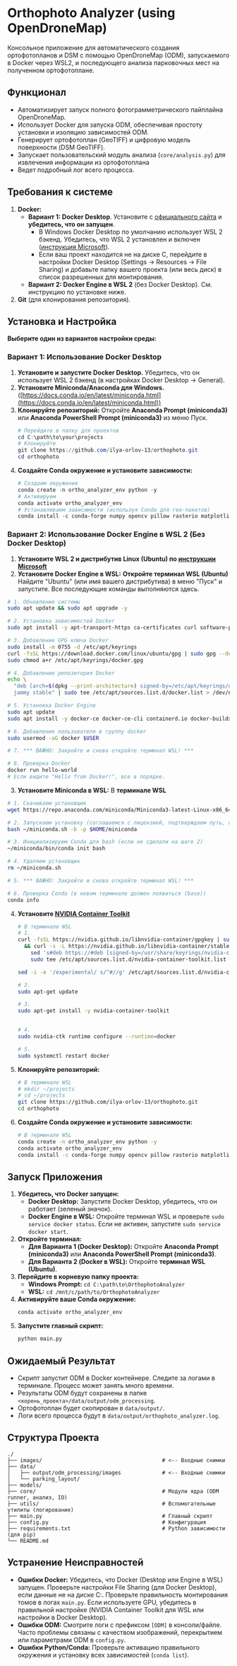 # Orthophoto Analyzer (using OpenDroneMap)

Консольное приложение для автоматического создания ортофотопланов и DSM с помощью OpenDroneMap (ODM), запускаемого в Docker через WSL2, и последующего анализа парковочных мест на полученном ортофотоплане.

## Функционал

*   Автоматизирует запуск полного фотограмметрического пайплайна OpenDroneMap.
*   Использует Docker для запуска ODM, обеспечивая простоту установки и изоляцию зависимостей ODM.
*   Генерирует ортофотоплан (GeoTIFF) и цифровую модель поверхности (DSM GeoTIFF).
*   Запускает пользовательский модуль анализа (`core/analysis.py`) для извлечения информации из ортофотоплана
*   Ведет подробный лог всего процесса.

## Требования к системе

1.  **Docker:**
    *   **Вариант 1: Docker Desktop**. Установите с [официального сайта](https://www.docker.com/products/docker-desktop/) и **убедитесь, что он запущен**.
        *   В Windows Docker Desktop по умолчанию использует WSL 2 бэкенд. Убедитесь, что WSL 2 установлен и включен ([инструкция Microsoft](https://learn.microsoft.com/ru-ru/windows/wsl/install)).
        *   Если ваш проект находится не на диске C, перейдите в настройки Docker Desktop (Settings -> Resources -> File Sharing) и добавьте папку вашего проекта (или весь диск) в список разрешенных для монтирования.
    *   **Вариант 2: Docker Engine в WSL 2** (без Docker Desktop). См. инструкцию по установке ниже.
2.  **Git** (для клонирования репозитория).

## Установка и Настройка

**Выберите один из вариантов настройки среды:**

### Вариант 1: Использование Docker Desktop

1.  **Установите и запустите Docker Desktop.** Убедитесь, что он использует WSL 2 бэкенд (в настройках Docker Desktop -> General).
2.  **Установите Miniconda/Anaconda для Windows.** ([https://docs.conda.io/en/latest/miniconda.html](https://docs.conda.io/en/latest/miniconda.html))
3.  **Клонируйте репозиторий:** Откройте **Anaconda Prompt (miniconda3)** или **Anaconda PowerShell Prompt (miniconda3)** из меню Пуск.
    ```powershell
    # Перейдите в папку для проектов
    cd C:\path\to\your\projects
    # Клонируйте
    git clone https://github.com/ilya-orlov-13/orthophoto.git
    cd orthophoto
    ```
4.  **Создайте Conda окружение и установите зависимости:**
    ```powershell
    # Создаем окружение
    conda create -n ortho_analyzer_env python -y
    # Активируем
    conda activate ortho_analyzer_env
    # Устанавливаем зависимости (используя Conda для гео-пакетов)
    conda install -c conda-forge numpy opencv pillow rasterio matplotlib scipy shapely -y
    ```

### Вариант 2: Использование Docker Engine в WSL 2 (Без Docker Desktop)

1.  **Установите WSL 2 и дистрибутив Linux (Ubuntu) по [инструкции Microsoft](https://learn.microsoft.com/ru-ru/windows/wsl/install)**
2.  **Установите Docker Engine в WSL:** 
   **Откройте терминал WSL (Ubuntu)**
   Найдите "Ubuntu" (или имя вашего дистрибутива) в меню "Пуск" и запустите. Все последующие команды выполняются здесь.
   
   ```bash
   # 1. Обновление системы
   sudo apt update && sudo apt upgrade -y
   
   # 2. Установка зависимостей Docker
   sudo apt install -y apt-transport-https ca-certificates curl software-properties-common gnupg lsb-release
   
   # 3. Добавление GPG ключа Docker
   sudo install -m 0755 -d /etc/apt/keyrings
   curl -fsSL https://download.docker.com/linux/ubuntu/gpg | sudo gpg --dearmor -o /etc/apt/keyrings/docker.gpg
   sudo chmod a+r /etc/apt/keyrings/docker.gpg
   
   # 4. Добавление репозитория Docker
   echo \
     "deb [arch=$(dpkg --print-architecture) signed-by=/etc/apt/keyrings/docker.gpg] https://download.docker.com/linux/ubuntu \
     jammy stable" | sudo tee /etc/apt/sources.list.d/docker.list > /dev/null
   
   # 5. Установка Docker Engine
   sudo apt update
   sudo apt install -y docker-ce docker-ce-cli containerd.io docker-buildx-plugin docker-compose-plugin
   
   # 6. Добавление пользователя в группу docker
   sudo usermod -aG docker $USER
   
   # 7. *** ВАЖНО: Закройте и снова откройте терминал WSL! ***
   
   # 8. Проверка Docker
   docker run hello-world
   # Если видите "Hello from Docker!", все в порядке.
   ```

3.  **Установите Miniconda в WSL:** В **терминале WSL**
   ```bash
   # 1. Скачиваем установщик
   wget https://repo.anaconda.com/miniconda/Miniconda3-latest-Linux-x86_64.sh -O ~/miniconda.sh
   
   # 2. Запускаем установку (соглашаемся с лицензией, подтверждаем путь, отвечаем 'yes' на инициализацию)
   bash ~/miniconda.sh -b -p $HOME/miniconda
   
   # 3. Инициализируем Conda для bash (если не сделали на шаге 2)
   ~/miniconda/bin/conda init bash
   
   # 4. Удаляем установщик
   rm ~/miniconda.sh
   
   # 5. *** ВАЖНО: Закройте и снова откройте терминал WSL! ***
   
   # 6. Проверка Conda (в новом терминале должен появиться (base))
   conda info
   ```

4. **Установите [NVIDIA Container Toolkit](https://docs.nvidia.com/datacenter/cloud-native/container-toolkit/latest/install-guide.html)**
   ```bash
   # В терминале WSL
   # 1.
   curl -fsSL https://nvidia.github.io/libnvidia-container/gpgkey | sudo gpg --dearmor -o /usr/share/keyrings/nvidia-container-toolkit-keyring.gpg \
     && curl -s -L https://nvidia.github.io/libnvidia-container/stable/deb/nvidia-container-toolkit.list | \
       sed 's#deb https://#deb [signed-by=/usr/share/keyrings/nvidia-container-toolkit-keyring.gpg] https://#g' | \
       sudo tee /etc/apt/sources.list.d/nvidia-container-toolkit.list
   
   sed -i -e '/experimental/ s/^#//g' /etc/apt/sources.list.d/nvidia-container-toolkit.list
   
   # 2.
   sudo apt-get update
   
   # 3.
   sudo apt-get install -y nvidia-container-toolkit
   
   
   # 4.
   sudo nvidia-ctk runtime configure --runtime=docker
   
   # 5.
   sudo systemctl restart docker
   
   ```

5.  **Клонируйте репозиторий:**
    ```bash
    # В терминале WSL
    # mkdir ~/projects
    # cd ~/projects
    git clone https://github.com/ilya-orlov-13/orthophoto.git
    cd orthophoto
    ```
6.  **Создайте Conda окружение и установите зависимости:**
    ```bash
    # В терминале WSL
    conda create -n ortho_analyzer_env python -y
    conda activate ortho_analyzer_env
    conda install -c conda-forge numpy opencv pillow rasterio matplotlib scipy shapely -y
    ```

## Запуск Приложения

1.  **Убедитесь, что Docker запущен:**
    *   **Docker Desktop:** Запустите Docker Desktop, убедитесь, что он работает (зеленый значок).
    *   **Docker Engine в WSL:** Откройте терминал WSL и проверьте `sudo service docker status`. Если не активен, запустите `sudo service docker start`.
2.  **Откройте терминал:**
    *   **Для Варианта 1 (Docker Desktop):** Откройте **Anaconda Prompt (miniconda3)** или **Anaconda PowerShell Prompt (miniconda3)**.
    *   **Для Варианта 2 (Docker в WSL):** Откройте **терминал WSL (Ubuntu)**.
3.  **Перейдите в корневую папку проекта:**
    *   **Windows Prompt:** `cd C:\path\to\OrthophotoAnalyzer`
    *   **WSL:** `cd /mnt/c/path/to/OrthophotoAnalyzer`
4.  **Активируйте ваше Conda окружение:**
    ```bash
    conda activate ortho_analyzer_env
    ```
5.  **Запустите главный скрипт:**
    ```bash
    python main.py
    ```

## Ожидаемый Результат

*   Скрипт запустит ODM в Docker контейнере. Следите за логами в терминале. Процесс может занять много времени.
*   Результаты ODM будут сохранены в папке `<корень_проекта>/data/output/odm_processing`.
*   Ортофотоплан будет скопирован в `data/output/`.
*   Логи всего процесса будут в `data/output/orthophoto_analyzer.log`.

## Структура Проекта

```
./
├── images/                                      # <-- Входные снимки
├── data/
│   ├── output/odm_processing/images             # <-- Входные снимки
│   └── parking_layout/                          
├── models/                                      
├── core/                                        # Модули ядра (ODM runner, анализ, IO)
├── utils/                                       # Вспомогательные утилиты (логирование)
├── main.py                                      # Главный скрипт
├── config.py                                    # Конфигурация
├── requirements.txt                             # Python зависимости (для pip)
└── README.md               
```

## Устранение Неисправностей

*   **Ошибки Docker:** Убедитесь, что Docker (Desktop или Engine в WSL) запущен. Проверьте настройки File Sharing (для Docker Desktop), если данные не на диске C:. Проверьте правильность монтирования томов в логах `main.py`. Если используете GPU, убедитесь в правильной настройке (NVIDIA Container Toolkit для WSL или настройки в Docker Desktop).
*   **Ошибки ODM:** Смотрите логи с префиксом `[ODM]` в консоли/файле. Часто проблемы связаны с качеством изображений, перекрытием или параметрами ODM в `config.py`.
*   **Ошибки Python/Conda:** Проверьте активацию правильного окружения и установку всех зависимостей (`conda list`).
